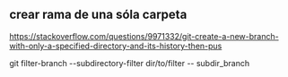 ## crear rama de una sóla carpeta
https://stackoverflow.com/questions/9971332/git-create-a-new-branch-with-only-a-specified-directory-and-its-history-then-pus

git filter-branch --subdirectory-filter dir/to/filter -- subdir_branch